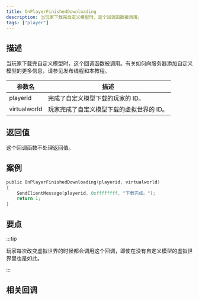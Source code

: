 ```yaml
---
title: OnPlayerFinishedDownloading
description: 当玩家下载完自定义模型时，这个回调函数被调用。
tags: ["player"]
---
```


<VersionWarn name='callback' version='SA-MP 0.3.DL' />

## 描述

当玩家下载完自定义模型时，这个回调函数被调用。有关如何向服务器添加自定义模型的更多信息，请参见发布线程和本教程。

| 参数名       | 描述                                      |
| ------------ | ----------------------------------------- |
| playerid     | 完成了自定义模型下载的玩家的 ID。         |
| virtualworld | 玩家完成了自定义模型下载的虚拟世界的 ID。 |

## 返回值

这个回调函数不处理返回值。

## 案例

```c
public OnPlayerFinishedDownloading(playerid, virtualworld)
{
    SendClientMessage(playerid, 0xffffffff, "下载完成。");
    return 1;
}
```

## 要点

:::tip

玩家每次改变虚拟世界的时候都会调用这个回调，即使在没有自定义模型的虚拟世界里也是如此。

:::

## 相关回调
